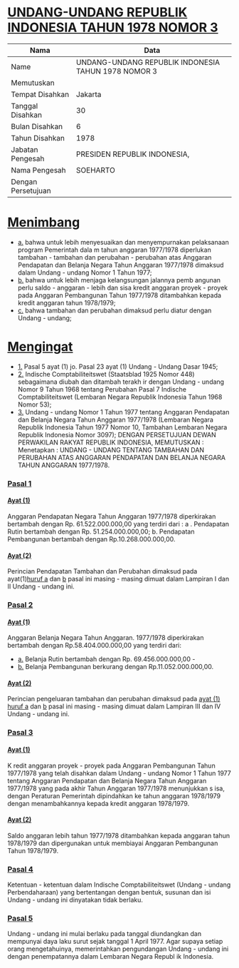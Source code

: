 # [UNDANG-UNDANG REPUBLIK INDONESIA TAHUN 1978 NOMOR 3](http://example.org/legal/document/uu/1978/3)

| Nama | Data |
| ------ | ----- |
|Name|UNDANG-UNDANG REPUBLIK INDONESIA TAHUN 1978 NOMOR 3|
|Memutuskan||
|Tempat Disahkan|Jakarta|
|Tanggal Disahkan|30|
|Bulan Disahkan|6|
|Tahun Disahkan|1978|
|Jabatan Pengesah|PRESIDEN REPUBLIK INDONESIA,|
|Nama Pengesah|SOEHARTO|
|Dengan Persetujuan||
# [Menimbang](http://example.org/legal/document/uu/1978/3/menimbang)

* [a.](http://example.org/legal/document/uu/1978/3/menimbang/point/a) bahwa untuk lebih menyesuaikan dan menyempurnakan pelaksanaan program Pemerintah dala m tahun anggaran 1977/1978 diperlukan tambahan - tambahan dan perubahan - perubahan atas Anggaran Pendapatan dan Belanja Negara Tahun Anggaran 1977/1978 dimaksud dalam Undang - undang Nomor 1 Tahun 1977;
* [b.](http://example.org/legal/document/uu/1978/3/menimbang/point/b) bahwa untuk lebih menjaga kelangsungan jalannya pemb angunan perlu saldo - anggaran - lebih dan sisa kredit anggaran proyek - proyek pada Anggaran Pembangunan Tahun 1977/1978 ditambahkan kepada kredit anggaran tahun 1978/1979;
* [c.](http://example.org/legal/document/uu/1978/3/menimbang/point/c) bahwa tambahan dan perubahan dimaksud perlu diatur dengan Undang - undang;
# [Mengingat](http://example.org/legal/document/uu/1978/3/mengingat)

* [1.](http://example.org/legal/document/uu/1978/3/mengingat/point/0001) Pasal 5 ayat (1) jo. Pasal 23 ayat (1) Undang - Undang Dasar 1945;
* [2.](http://example.org/legal/document/uu/1978/3/mengingat/point/0002) Indische Comptabiliteitswet (Staatsblad 1925 Nomor 448) sebagaimana diubah dan ditambah terakh ir dengan Undang - undang Nomor 9 Tahun 1968 tentang Perubahan Pasal 7 Indische Comptabiliteitswet (Lembaran Negara Republik Indonesia Tahun 1968 Nomor 53);
* [3.](http://example.org/legal/document/uu/1978/3/mengingat/point/0003) Undang - undang Nomor 1 Tahun 1977 tentang Anggaran Pendapatan dan Belanja Negara Tahun Anggaran 1977/1978 (Lembaran Negara Republik Indonesia Tahun 1977 Nomor 10, Tambahan Lembaran Negara Republik Indonesia Nomor 3097); DENGAN PERSETUJUAN DEWAN PERWAKILAN RAKYAT REPUBLIK INDONESIA, MEMUTUSKAN : Menetapkan : UNDANG - UNDANG TENTANG TAMBAHAN DAN PERUBAHAN ATAS ANGGARAN PENDAPATAN DAN BELANJA NEGARA TAHUN ANGGARAN 1977/1978.

### [Pasal 1](http://example.org/legal/document/uu/1978/3/pasal/0001)

#### [Ayat (1)](http://example.org/legal/document/uu/1978/3/pasal/0001/version/19780630/ayat/0001)
Anggaran Pendapatan Negara Tahun Anggaran 1977/1978 diperkirakan bertambah dengan Rp. 61.522.000.000,00 yang terdiri dari : a . Pendapatan Rutin bertambah dengan Rp. 51.254.000.000,00; b. Pendapatan Pembangunan bertambah dengan Rp.10.268.000.000,00.

#### [Ayat (2)](http://example.org/legal/document/uu/1978/3/pasal/0001/version/19780630/ayat/0002)
Perincian Pendapatan Tambahan dan Perubahan dimaksud pada ayat(1)[huruf a](http://example.org/legal/document/uu/1978/3/pasal/0001/version/19780630/point/a) dan [b](http://example.org/legal/document/uu/1978/3/pasal/0001/version/19780630/point/b) pasal ini masing - masing dimuat dalam Lampiran I dan II Undang - undang ini.


### [Pasal 2](http://example.org/legal/document/uu/1978/3/pasal/0002)

#### [Ayat (1)](http://example.org/legal/document/uu/1978/3/pasal/0002/version/19780630/ayat/0001)
Anggaran Belanja Negara Tahun Anggaran. 1977/1978 diperkirakan bertambah dengan Rp.58.404.000.000,00 yang terdiri dari:
* [a.](http://example.org/legal/document/uu/1978/3/pasal/0002/version/19780630/ayat/0001/point/a) Belanja Rutin bertambah dengan Rp. 69.456.000.000,00 -
* [b.](http://example.org/legal/document/uu/1978/3/pasal/0002/version/19780630/ayat/0001/point/b) Belanja Pembangunan berkurang dengan Rp.11.052.000.000,00.

#### [Ayat (2)](http://example.org/legal/document/uu/1978/3/pasal/0002/version/19780630/ayat/0002)
Perincian pengeluaran tambahan dan perubahan dimaksud pada [ayat (1)](http://example.org/legal/document/uu/1978/3/pasal/0002/version/19780630/ayat/0001) [huruf a](http://example.org/legal/document/uu/1978/3/pasal/0002/version/19780630/point/a) dan [b](http://example.org/legal/document/uu/1978/3/pasal/0002/version/19780630/ayat/0001/point/b) pasal ini masing - masing dimuat dalam Lampiran III dan IV Undang - undang ini.


### [Pasal 3](http://example.org/legal/document/uu/1978/3/pasal/0003)

#### [Ayat (1)](http://example.org/legal/document/uu/1978/3/pasal/0003/version/19780630/ayat/0001)
K redit anggaran proyek - proyek pada Anggaran Pembangunan Tahun 1977/1978 yang telah disahkan dalam Undang - undang Nomor 1 Tahun 1977 tentang Anggaran Pendapatan dan Belanja Negara Tahun Anggaran 1977/1978 yang pada akhir Tahun Anggaran 1977/1978 menunjukkan s isa, dengan Peraturan Pemerintah dipindahkan ke tahun anggaran 1978/1979 dengan menambahkannya kepada kredit anggaran 1978/1979.

#### [Ayat (2)](http://example.org/legal/document/uu/1978/3/pasal/0003/version/19780630/ayat/0002)
Saldo anggaran lebih tahun 1977/1978 ditambahkan kepada anggaran tahun 1978/1979 dan dipergunakan untuk membiayai Anggaran Pembangunan Tahun 1978/1979.


### [Pasal 4](http://example.org/legal/document/uu/1978/3/pasal/0004)
Ketentuan - ketentuan dalam Indische Comptabiliteitswet (Undang - undang Perbendaharaan) yang bertentangan dengan bentuk, susunan dan isi Undang - undang ini dinyatakan tidak berlaku.


### [Pasal 5](http://example.org/legal/document/uu/1978/3/pasal/0005)
Undang - undang ini mulai berlaku pada tanggal diundangkan dan mempunyai daya laku surut sejak tanggal 1 April 1977. Agar supaya setiap orang mengetahuinya, memerintahkan pengundangan Undang - undang ini dengan penempatannya dalam Lembaran Negara Republ ik Indonesia.
